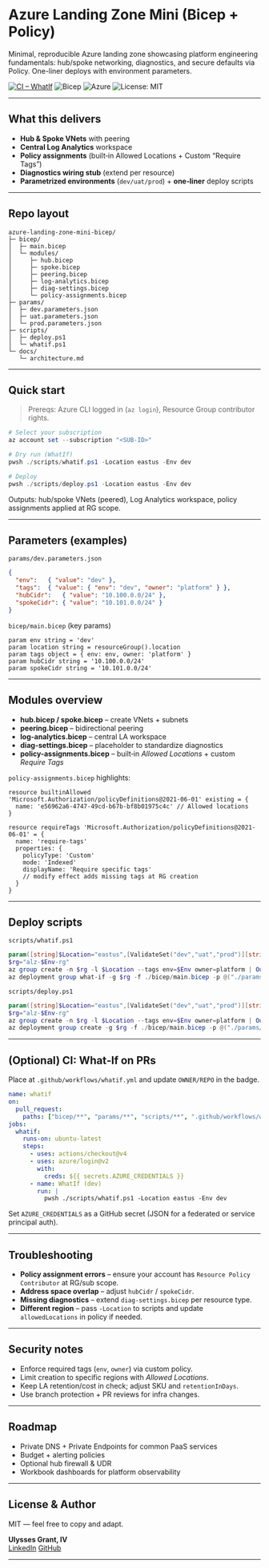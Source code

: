 # Azure Landing Zone Mini (Bicep + Policy)

Minimal, reproducible Azure landing zone showcasing platform engineering fundamentals: hub/spoke networking, diagnostics, and secure defaults via Policy. One-liner deploys with environment parameters.

[![CI – WhatIf](https://img.shields.io/github/actions/workflow/status/OWNER/REPO/whatif.yml?branch=main)](https://github.com/OWNER/REPO/actions/workflows/whatif.yml)
![Bicep](https://img.shields.io/badge/Bicep-%F0%9F%92%AA-0a84ff)
![Azure](https://img.shields.io/badge/Azure-Ready-0072C6)
![License: MIT](https://img.shields.io/badge/License-MIT-green)

---

## What this delivers

- **Hub & Spoke VNets** with peering
- **Central Log Analytics** workspace
- **Policy assignments** (built‑in Allowed Locations + Custom “Require Tags”)
- **Diagnostics wiring stub** (extend per resource)
- **Parametrized environments** (`dev/uat/prod`) + **one‑liner** deploy scripts

---

## Repo layout

```text
azure-landing-zone-mini-bicep/
├─ bicep/
│  ├─ main.bicep
│  └─ modules/
│     ├─ hub.bicep
│     ├─ spoke.bicep
│     ├─ peering.bicep
│     ├─ log-analytics.bicep
│     ├─ diag-settings.bicep
│     └─ policy-assignments.bicep
├─ params/
│  ├─ dev.parameters.json
│  ├─ uat.parameters.json
│  └─ prod.parameters.json
├─ scripts/
│  ├─ deploy.ps1
│  └─ whatif.ps1
└─ docs/
   └─ architecture.md
```

---

## Quick start

> Prereqs: Azure CLI logged in (`az login`), Resource Group contributor rights.

```powershell
# Select your subscription
az account set --subscription "<SUB-ID>"

# Dry run (WhatIf)
pwsh ./scripts/whatif.ps1 -Location eastus -Env dev

# Deploy
pwsh ./scripts/deploy.ps1 -Location eastus -Env dev
```

Outputs: hub/spoke VNets (peered), Log Analytics workspace, policy assignments applied at RG scope.

---

## Parameters (examples)

`params/dev.parameters.json`
```json
{
  "env":   { "value": "dev" },
  "tags":  { "value": { "env": "dev", "owner": "platform" } },
  "hubCidr":   { "value": "10.100.0.0/24" },
  "spokeCidr": { "value": "10.101.0.0/24" }
}
```

`bicep/main.bicep` (key params)
```bicep
param env string = 'dev'
param location string = resourceGroup().location
param tags object = { env: env, owner: 'platform' }
param hubCidr string = '10.100.0.0/24'
param spokeCidr string = '10.101.0.0/24'
```

---

## Modules overview

- **hub.bicep / spoke.bicep** – create VNets + subnets
- **peering.bicep** – bidirectional peering
- **log-analytics.bicep** – central LA workspace
- **diag-settings.bicep** – placeholder to standardize diagnostics
- **policy-assignments.bicep** – built‑in *Allowed Locations* + custom *Require Tags*

`policy-assignments.bicep` highlights:
```bicep
resource builtinAllowed 'Microsoft.Authorization/policyDefinitions@2021-06-01' existing = {
  name: 'e56962a6-4747-49cd-b67b-bf8b01975c4c' // Allowed locations
}

resource requireTags 'Microsoft.Authorization/policyDefinitions@2021-06-01' = {
  name: 'require-tags'
  properties: {
    policyType: 'Custom'
    mode: 'Indexed'
    displayName: 'Require specific tags'
    // modify effect adds missing tags at RG creation
  }
}
```

---

## Deploy scripts

`scripts/whatif.ps1`
```powershell
param([string]$Location="eastus",[ValidateSet("dev","uat","prod")][string]$Env="dev")
$rg="alz-$Env-rg"
az group create -n $rg -l $Location --tags env=$Env owner=platform | Out-Null
az deployment group what-if -g $rg -f ./bicep/main.bicep -p @("./params/$Env.parameters.json")
```

`scripts/deploy.ps1`
```powershell
param([string]$Location="eastus",[ValidateSet("dev","uat","prod")][string]$Env="dev")
$rg="alz-$Env-rg"
az group create -n $rg -l $Location --tags env=$Env owner=platform | Out-Null
az deployment group create -g $rg -f ./bicep/main.bicep -p @("./params/$Env.parameters.json")
```

---

## (Optional) CI: What‑If on PRs

Place at `.github/workflows/whatif.yml` and update `OWNER/REPO` in the badge.

```yaml
name: whatif
on:
  pull_request:
    paths: ["bicep/**", "params/**", "scripts/**", ".github/workflows/whatif.yml"]
jobs:
  whatif:
    runs-on: ubuntu-latest
    steps:
      - uses: actions/checkout@v4
      - uses: azure/login@v2
        with:
          creds: ${{ secrets.AZURE_CREDENTIALS }}
      - name: WhatIf (dev)
        run: |
          pwsh ./scripts/whatif.ps1 -Location eastus -Env dev
```

Set `AZURE_CREDENTIALS` as a GitHub secret (JSON for a federated or service principal auth).

---

## Troubleshooting

- **Policy assignment errors** – ensure your account has `Resource Policy Contributor` at RG/sub scope.  
- **Address space overlap** – adjust `hubCidr` / `spokeCidr`.  
- **Missing diagnostics** – extend `diag-settings.bicep` per resource type.  
- **Different region** – pass `-Location` to scripts and update `allowedLocations` in policy if needed.

---

## Security notes

- Enforce required tags (`env`, `owner`) via custom policy.  
- Limit creation to specific regions with *Allowed Locations*.  
- Keep LA retention/cost in check; adjust SKU and `retentionInDays`.  
- Use branch protection + PR reviews for infra changes.

---

## Roadmap

- Private DNS + Private Endpoints for common PaaS services  
- Budget + alerting policies  
- Optional hub firewall & UDR  
- Workbook dashboards for platform observability

---

## License & Author

MIT — feel free to copy and adapt.

**Ulysses Grant, IV**  
[LinkedIn](https://www.linkedin.com/in/usgrant4/) 
[GitHub](https://github.com/usgrant4)

---
